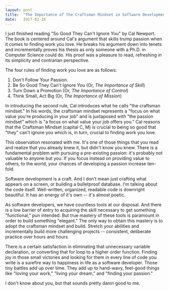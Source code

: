 ```yaml
---
layout: post
title:  "The Importance of the Craftsman Mindset in Software Development"
date:   2017-02-16
---
```

I just finished reading "So Good They Can't Ignore You" by Cal Newport. The book is centered around Cal's argument that skills trump passion when it comes to finding work you love. He breaks his argument down into tenets and incrementally proves his thesis as only someone with a Ph.D. in Computer Science could do. His proof was a pleasure to read, refreshing in its simplicity and contrarian perspective.

The four rules of finding work you love are as follows:  
1) Don't Follow Your Passion.  
2) Be So Good They Can't Ignore You (Or, *The Importance of Skill*)  
3) Turn Down a Promotion (Or, *The Importance of Control*)  
4) Think Small, Act Big (Or, *The Importance of Mission*)  

In introducing the second rule, Cal introduces what he calls "the craftsman mindset." In his words, the craftsman mindset represents a "focus on what value you're producing in your job" and is juxtaposed with "the passion mindset" which is "a focus on what value your job offers you." Cal reasons that the Craftsman Mindset (capital C, M) is crucial to being so good that "they" can't ignore you which is, in turn, crucial to finding work you love.

This observation resonated with me. It's one of those things that you read and realize that you already knew it, but didn't know you knew. There is a fundamental problem with pursuing a pre-existing passion: it's probably not valuable to anyone but you. If you focus instead on providing value to others, to the world, your chances of developing a passion increase ten-fold.

Software development is a craft. And I don't mean just crafting what appears on a screen, or building a bulletproof database. I'm talking about the code itself. Well-written, organized, readable code is downright beautiful. It has an energy of it's own -- it's almost poetic.

As software developers, we have countless tools at our disposal. And there is a low barrier of entry to acquiring the skill necessary to get something "functional," pun intended. But true mastery of these tools is paramount in order to build something "elegant." The only way to obtain this mastery is to adopt the craftsman mindset and build. Stretch your abilities and incrementally build more challenging projects -- consistent, deliberate practice over hours and hours.

There is a certain satisfaction in eliminating that unnecessary variable declaration, or converting that for loop to a higher order function. Finding joy in those small victories and looking for them in every line of code you write is a surefire way to happiness in life as a software developer. Those tiny battles add up over time. They add up to hand-wavy, feel-good things like "loving your work," "living your dream," and "finding your passion."

I don't know about you, but that sounds pretty damn good to me.

